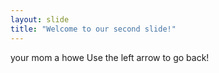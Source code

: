 ```yaml
---
layout: slide
title: "Welcome to our second slide!"
---
```

your mom a howe
Use the left arrow to go back!
